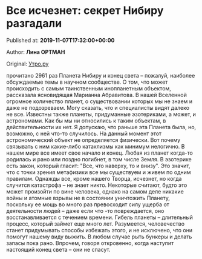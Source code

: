 
# Все исчезнет: секрет Нибиру разгадали

Published at: **2019-11-07T17:32:00+00:00**

Author: **Лина ОРТМАН**

Original: [Утро.ру](https://utro.ru/life/2019/11/07/1423732.shtml)

прочитано 2961 раз
Планета Нибиру и конец света – пожалуй, наиболее обсуждаемые темы в научном сообществе. О том, что может происходить с самым таинственным инопланетным объектом, рассказала ясновидящая Марианна Абравитова.
В нашей Вселенной огромное количество планет, о существовании которых мы не знаем и даже не подозреваем. Могу сказать, что и специалисты видят далеко не все. Известны также планеты, придуманные эзотериками, а может, и астрономами. Как бы мы ни относились к таким объектам, в действительности их нет.
Я допускаю, что раньше эта Планета была, но, возможно, с ней что-то случилось. На данный момент этот астрономический объект не определяется физически. Вот почему связывать с ним какие-либо катаклизмы как минимум нелогично.
В нашем мире все имеет свое начало и конец. Любая из планет когда-то родилась и рано или поздно погибнет, в том числе Земля.
В эзотерике есть закон, который гласит: "Все, что наверху, то и внизу". Это значит, что с точки зрения метафизики все мы существуем и живем по одним правилам. Однажды все, кроме нашего Творца, исчезнет, но когда случится катастрофа – не знает никто. Некоторые считают, будто это может произойти по вине человека, однако на самом деле никакие войны и атомные взрывы не в состоянии уничтожить Планету, поскольку ее мощь во много раз превосходит силу ущерба от деятельности людей – даже если что -то повреждается, оно восстанавливается с течением времени.
Гибель планеты – длительный процесс, который займет еще много лет. Разумеется, человечество станет придумывать способы избежать этого, и не исключено, что они помогут нашему виду выжить. В любом случае рыть бункеры и делать запасы пока рано. Впрочем, говоря откровенно, когда наступит настоящий конец света – они не спасут.
